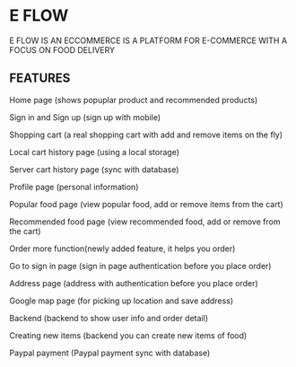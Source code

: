 # E FLOW

E FLOW IS AN ECCOMMERCE IS A PLATFORM FOR E-COMMERCE WITH A FOCUS ON FOOD DELIVERY 

## FEATURES

Home page (shows popuplar product and recommended products)

Sign in and Sign up (sign up with mobile)

Shopping cart (a real shopping cart with add and remove items on the fly)

Local cart history page (using a local storage)

Server cart history page (sync with database)

Profile page (personal information)

Popular food page (view popular food, add or remove items from the cart)

Recommended food page (view recommended food, add or remove from the cart)

Order more function(newly added feature, it helps you order)

Go to sign in page (sign in page authentication before you place order)

Address page (address with authentication before you place order)

Google map page (for picking up location and save address)

Backend (backend to show user info and order detail)

Creating new items (backend you can create new items of food)

Paypal payment (Paypal payment sync with database)
